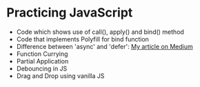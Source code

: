 # Practicing JavaScript

- Code which shows use of call(), apply() and bind() method
- Code that implements Polyfill for bind function
- Difference between 'async' and 'defer': [My article on Medium](https://medium.com/@knigalye/difference-between-async-and-defer-attributes-in-javascript-fc76babc13f0)
- Function Currying
- Partial Application
- Debouncing in JS
- Drag and Drop using vanilla JS
